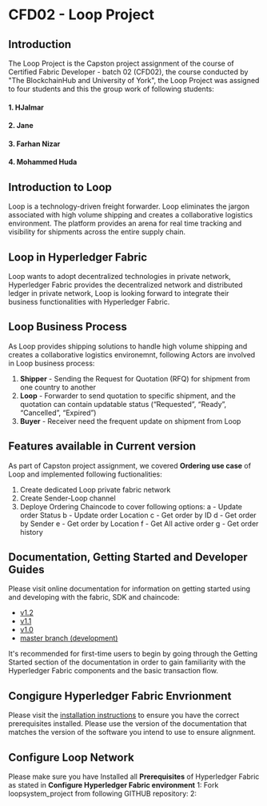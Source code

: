 # CFD02 - Loop Project

## Introduction
The Loop Project is the Capston project assignment of the course of Certified Fabric Developer - batch 02 (CFD02), the course conducted by "The BlockchainHub and University of York", the Loop Project was assigned to four students and this the group work of following students:  
#### 1. HJalmar
#### 2. Jane
#### 3. Farhan Nizar
#### 4. Mohammed Huda

## Introduction to Loop
Loop is a technology-driven freight forwarder. Loop eliminates the jargon associated with high volume shipping and creates a collaborative logistics environment. The platform provides an arena for real time tracking and visibility for shipments across the entire supply chain.

## Loop in Hyperledger Fabric 
Loop wants to adopt decentralized technologies in private network, Hyperledger Fabric provides the decentralized network and distributed ledger in private network, Loop is looking forward to integrate their business functionalities with Hyperledger Fabric.

## Loop Business Process
As Loop provides shipping solutions to handle high volume shipping and creates a collaborative logistics environemnt, following Actors are involved in Loop business process:
1. **Shipper** - Sending the Request for Quotation (RFQ) for shipment from one country to another
2. **Loop** - Forwarder to send quotation to specific shipment, and the quotation can contain updatable status (“Requested”, “Ready”, “Cancelled”, “Expired”)
3. **Buyer** - Receiver need the frequent update on shipment from Loop

## Features available in Current version
As part of Capston project assignment, we covered **Ordering use case** of Loop and implemented following fuctionalities:
1. Create dedicated Loop private fabric network
2. Create Sender-Loop channel
3. Deploye Ordering Chaincode to cover following options:
	a - Update order Status
	b - Update order Location
	c - Get order by ID
	d - Get order by Sender
	e - Get order by Location
	f - Get All active order
	g - Get order history

## Documentation, Getting Started and Developer Guides

Please visit online documentation for information on getting started using and developing with the fabric, SDK and chaincode:
- [v1.2](http://hyperledger-fabric.readthedocs.io/en/release-1.2/)
- [v1.1](http://hyperledger-fabric.readthedocs.io/en/release-1.1/)
- [v1.0](http://hyperledger-fabric.readthedocs.io/en/release-1.0/)
- [master branch (development)](http://hyperledger-fabric.readthedocs.io/en/master/)

It's recommended for first-time users to begin by going through the Getting Started section of the documentation in order to gain familiarity with the Hyperledger Fabric components and the basic transaction flow.

## Congigure Hyperledger Fabric Envrionment
Please visit the [installation instructions](http://hyperledger-fabric.readthedocs.io/en/latest/install.html)
to ensure you have the correct prerequisites installed. Please use the version of the documentation that matches the version of the software you intend to use to ensure alignment.

## Configure Loop Network
Please make sure you have Installed all **Prerequisites** of Hyperledger Fabric as stated in **Configure Hyperledger Fabric environment**
1: Fork loopsystem_project from following GITHUB repository: 
2: 
